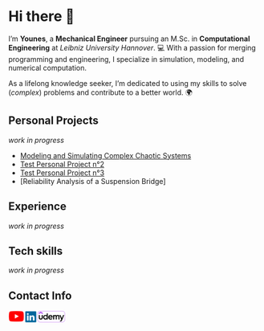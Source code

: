 # Hi there 👋
I’m **Younes**, a **Mechanical Engineer** pursuing an M.Sc. in **Computational Engineering** at *Leibniz University Hannover*. 💻 With a passion for merging programming and engineering, I specialize in simulation, modeling, and numerical computation.

As a lifelong knowledge seeker, I’m dedicated to using my skills to solve (*complex*) problems and contribute to a better world. 🌍

## Personal Projects
*work in progress*

- [Modeling and Simulating Complex Chaotic Systems](https://github.com/Younes-Toumi/Youtube-Channel/tree/main/Simulation%20with%20Python)
- [Test Personal Project n°2](https://github.com/Younes-Toumi/Personal-Projects)
- [Test Personal Project n°3](https://github.com/Younes-Toumi/Youtube-Channel/tree/main/Notebook%20Courses/Differential%20Equations)
- [Reliability Analysis of a Suspension Bridge]

## Experience
*work in progress*

## Tech skills
*work in progress*

## Contact Info

[<img align="left" alt="Younes A. Toumi | YouTube" width="32px" src="./assets/Youtube-Logo.png" />][youtube]
[<img align="left" alt="Younes A. Toumi | LinkedIn" width="25px" src="./assets/LinkedIn-Logo.png" />][linkedin]
[<img align="left" alt="Younes A. Toumi | Udemy" width="57px" src="./assets/Udemy-Logo-Revisited.png" />][udemy]

[youtube]: https://www.youtube.com/@YounesLab
[udemy]: https://www.udemy.com/user/younes-abdeldjalil-toumi/
[linkedin]: https://www.linkedin.com/in/younes-abdeldjalil-toumi-334b29207/
